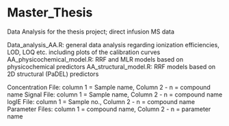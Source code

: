 # Master_Thesis
Data Analysis for the thesis project; direct infusion MS data

Data_analysis_AA.R: general data analysis regarding ionization efficiencies, LOD, LOQ etc. including plots of the calibration curves
AA_physicochemical_model.R: RRF and MLR models based on physicochemical predictors
AA_structural_model.R: RRF models based on 2D structural (PaDEL) predictors


Concentration File: column 1 = Sample name, Column 2 - n = compound name
Signal File: column 1 = Sample name, Column 2 - n = compound name
logIE File: column 1 = Sample no., Column 2 - n = compound name
Parameter Files: column 1 = compound name, Column 2 - n = parameter name
